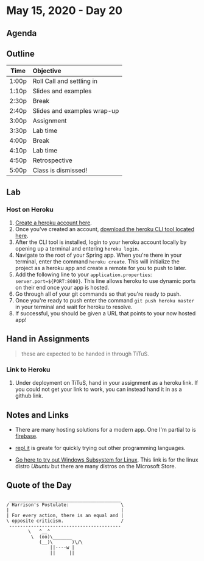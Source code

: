 # May 15, 2020 - Day 20

## Agenda 


## Outline

| Time   | Objective                        |
| -------|:---------------------------------|
| 1:00p  | Roll Call and settling in        |
| 1:10p  | Slides and examples              |
| 2:30p  | Break                            |
| 2:40p  | Slides and examples wrap-up      |
| 3:00p  | Assignment                       |
| 3:30p  | Lab time                         |
| 4:00p  | Break                            |
| 4:10p  | Lab time                         |
| 4:50p  | Retrospective                    |
| 5:00p  | Class is dismissed!              |

## Lab

### Host on Heroku

1. [Create a heroku account here](https://signup.heroku.com/dc).
2. Once you've created an account, [download the heroku CLI tool located here](https://devcenter.heroku.com/articles/heroku-cli).
3. After the CLI tool is installed, login to your heroku account locally by opening up a terminal and entering `heroku login`.
4. Navigate to the root of your Spring app. When you're there in your terminal, enter the command `heroku create`. This will initialize the project as a heroku app and create a remote for you to push to later.
5. Add the following line to your `application.properties`: `server.port=${PORT:8080}`. This line allows heroku to use dynamic ports on their end once your app is hosted.
6. Go through all of your git commands so that you're ready to push.
7. Once you're ready to push enter the command `git push heroku master` in your terminal and wait for heroku to resolve.
8. If successful, you should be given a URL that points to your now hosted app!

## Hand in Assignments

>these are expected to be handed in through TiTuS.

### Link to Heroku

1. Under deployment on TiTuS, hand in your assignment as a heroku link. If you could not get your link to work, you can instead hand it in as a github link.

## Notes and Links

- There are many hosting solutions for a modern app. One I'm partial to is [firebase](firebase.com).

- [repl.it](http://repl.it) is greate for quickly trying out other programming languages.

- [Go here to try out Windows Subsystem for Linux](https://ubuntu.com/wsl). This link is for the linux distro *Ubuntu* but there are many distros on the Microsoft Store.  

## Quote of the Day

```
 _________________________________________
/ Harrison's Postulate:                   \
|                                         |
| For every action, there is an equal and |
\ opposite criticism.                     /
 -----------------------------------------
        \   ^__^
         \  (oo)\_______
            (__)\       )\/\
                ||----w |
                ||     ||
```

